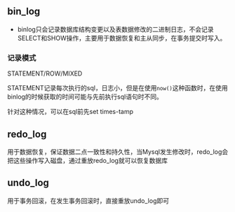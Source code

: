 ## bin_log

- binlog只会记录数据库结构变更以及表数据修改的二进制日志，不会记录SELECT和SHOW操作，主要用于数据恢复和主从同步，在事务提交时写入。
### 记录模式

STATEMENT/ROW/MIXED

STATEMENT记录每次执行的sql，日志小，但是在使用`now()`这种函数时，在使用binlog的时候获取的时间可能与先前执行sql语句时不同。

针对这种情况，可以在sql前先set times-tamp


## redo_log

用于数据恢复，保证数据二点一致性和持久性，当Mysql发生修改时，redo_log会把这些操作写入磁盘，通过重放redo_log就可以恢复数据库

## undo_log

用于事务回滚，在发生事务回滚时，直接重放undo_log即可

